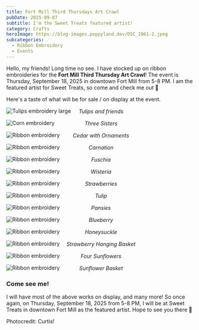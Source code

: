 ```yaml
---
title: Fort Mill Third Thursdays Art Crawl
pubDate: 2025-09-07
subtitle: I'm the Sweet Treats featured artist!
category: Crafts
heroImage: https://blog-images.poppyland.dev/DSC_2061-2.jpeg
subcategories:
  - Ribbon Embroidery
  - Events
---
```

Hello, my friends! Long time no see. I have stocked up on ribbon embroideries for the **Fort Mill Third Thursday Art Crawl**! The event is Thursday, September 18, 2025 in downtown Fort Mill from 5-8 PM. I am the featured artist for Sweet Treats, so come and check me out 🌸

Here's a taste of what will be for sale / on display at the event.

![Tulips embroidery large](https://blog-images.poppyland.dev/DSC_2039.jpeg)
<p style="text-align: center; padding-top: 0px; margin-top: -30px; font-style: italic;">Tulips and friends</p>


![Corn embroidery](https://blog-images.poppyland.dev/DSC_2058-3.jpeg)
<p style="text-align: center; padding-top: 0px; margin-top: -30px; font-style: italic;">Three Sisters</p>

![Ribbon embroidery](https://blog-images.poppyland.dev/DSC_2064-3.jpeg)
<p style="text-align: center; padding-top: 0px; margin-top: -30px; font-style: italic;">Cedar with Ornaments</p>

![Ribbon embroidery](https://blog-images.poppyland.dev/DSC_2066.jpeg)
<p style="text-align: center; padding-top: 0px; margin-top: -30px; font-style: italic;">Carnation</p>

![Ribbon embroidery](https://blog-images.poppyland.dev/DSC_2072-3.jpeg)
<p style="text-align: center; padding-top: 0px; margin-top: -30px; font-style: italic;">Fuschia</p>

![Ribbon embroidery](https://blog-images.poppyland.dev/IMG_0306.jpeg)
<p style="text-align: center; padding-top: 0px; margin-top: -30px; font-style: italic;">Wisteria</p>

![Ribbon embroidery](https://blog-images.poppyland.dev/IMG_0421.jpeg)
<p style="text-align: center; padding-top: 0px; margin-top: -30px; font-style: italic;">Strawberries</p>

![Ribbon embroidery](https://blog-images.poppyland.dev/IMG_0422.jpeg)
<p style="text-align: center; padding-top: 0px; margin-top: -30px; font-style: italic;">Tulip</p>

![Ribbon embroidery](https://blog-images.poppyland.dev/IMG_0423.jpeg)
<p style="text-align: center; padding-top: 0px; margin-top: -30px; font-style: italic;">Pansies</p>

![Ribbon embroidery](https://blog-images.poppyland.dev/IMG_0427.jpeg)
<p style="text-align: center; padding-top: 0px; margin-top: -30px; font-style: italic;">Blueberry</p>

![Ribbon embroidery](https://blog-images.poppyland.dev/IMG_0429.jpeg)
<p style="text-align: center; padding-top: 0px; margin-top: -30px; font-style: italic;">Honeysuckle</p>

![Ribbon embroidery](https://blog-images.poppyland.dev/IMG_0630.jpeg)
<p style="text-align: center; padding-top: 0px; margin-top: -30px; font-style: italic;">Strawberry Hanging Basket</p>

![Ribbon embroidery](https://blog-images.poppyland.dev/IMG_0643.jpeg)
<p style="text-align: center; padding-top: 0px; margin-top: -30px; font-style: italic;">Four Sunflowers</p>

![Ribbon embroidery](https://blog-images.poppyland.dev/IMG_0644.jpeg)
<p style="text-align: center; padding-top: 0px; margin-top: -30px; font-style: italic;">Sunflower Basket</p>



### Come see me!

I will have most of the above works on display, and many more! So once again, on Thursday, September 18, 2025 from 5-8 PM, I will be at Sweet Treats in downtown Fort Mill as the featured artist. Hope to see you there 🌸

Photocredit: Curtis!